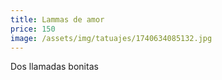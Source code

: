 ```yaml
---
title: Lammas de amor
price: 150
image: /assets/img/tatuajes/1740634085132.jpg
---
```

Dos llamadas bonitas